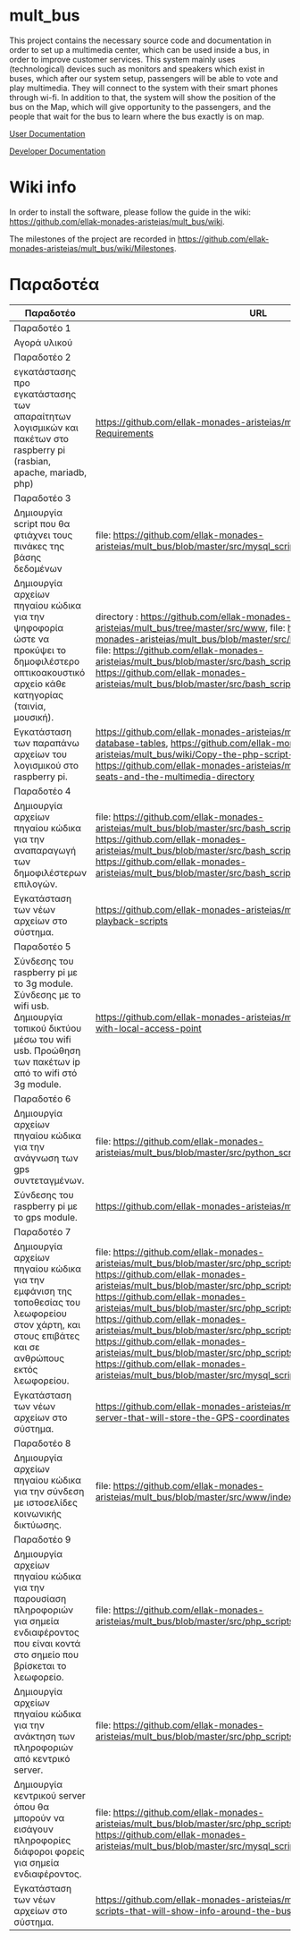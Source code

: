 # mult_bus

This project contains the necessary source code and documentation in 
order to set up a multimedia center, which can be used inside a bus, in 
order to improve customer services. This system mainly uses (technological) 
devices such as monitors and speakers which exist in buses, which  after our 
system setup, passengers will be able to vote and play multimedia. They will 
connect to the system with their smart phones through wi-fi. In addition to that, 
the system will show the position of the bus on the Map, which will give 
opportunity to the passengers, and the people that wait for the bus to learn
where the bus exactly is on map. 

[User Documentation](Readme_user.md)

[Developer Documentation](Readme_developer.md)

# Wiki info

In order to install the software, please follow the guide in the wiki: https://github.com/ellak-monades-aristeias/mult_bus/wiki.

The milestones of the project are recorded in https://github.com/ellak-monades-aristeias/mult_bus/wiki/Milestones.

# Παραδοτέα

| Παραδοτέο | URL |
|-----------|-----|
| Παραδοτέο 1 |  |
|Αγορά υλικού| |
| Παραδοτέο 2 |  |
| εγκατάστασης προ εγκατάστασης των απαραίτητων λογισμικών και πακέτων στο raspberry pi (rasbian, apache, mariadb, php) | https://github.com/ellak-monades-aristeias/mult_bus/wiki/Pre-Installation-Requirements |
| Παραδοτέο 3 |  |
| Δημιουργία script που θα φτιάχνει τους πινάκες της βάσης δεδομένων | file: https://github.com/ellak-monades-aristeias/mult_bus/blob/master/src/mysql_scripts/create_tables.sql |
| Δημιουργία αρχείων πηγαίου κώδικα για την ψηφοφορία ώστε να προκύψει το δημοφιλέστερο οπτικοακουστικό αρχείο κάθε κατηγορίας (ταινία, μουσική). | directory : https://github.com/ellak-monades-aristeias/mult_bus/tree/master/src/www, file: https://github.com/ellak-monades-aristeias/mult_bus/blob/master/src/bash_scripts/init_theseis.sh, file: https://github.com/ellak-monades-aristeias/mult_bus/blob/master/src/bash_scripts/init_songs.sh, file: https://github.com/ellak-monades-aristeias/mult_bus/blob/master/src/bash_scripts/init_video.sh |
| Εγκατάσταση των παραπάνω αρχείων του λογισμικού στο raspberry pi. | https://github.com/ellak-monades-aristeias/mult_bus/wiki/Create-the-database-tables, https://github.com/ellak-monades-aristeias/mult_bus/wiki/Copy-the-php-script-to-apache, https://github.com/ellak-monades-aristeias/mult_bus/wiki/Initialize-the-seats-and-the-multimedia-directory |
| Παραδοτέο 4 |  |
| Δημιουργία αρχείων πηγαίου κώδικα για την αναπαραγωγή των δημοφιλέστερων επιλογών. | file: https://github.com/ellak-monades-aristeias/mult_bus/blob/master/src/bash_scripts/play_songs.sh, file: https://github.com/ellak-monades-aristeias/mult_bus/blob/master/src/bash_scripts/play_video.sh, file: https://github.com/ellak-monades-aristeias/mult_bus/blob/master/src/bash_scripts/run_mult_bus.sh |
| Εγκατάσταση των νέων αρχείων στο σύστημα. | https://github.com/ellak-monades-aristeias/mult_bus/wiki/Enable-the-playback-scripts |
| Παραδοτέο 5 |  |
| Σύνδεσης του raspberry pi με το 3g module. Σύνδεσης με το wifi usb. Δημιουργία τοπικού δικτύου μέσω του wifi usb. Προώθηση των πακέτων ip από το wifi στό 3g module.  | https://github.com/ellak-monades-aristeias/mult_bus/wiki/3G-module-with-local-access-point |
| Παραδοτέο 6 |  |
| Δημιουργία αρχείων πηγαίου κώδικα για την ανάγνωση των gps συντεταγμένων. | file: https://github.com/ellak-monades-aristeias/mult_bus/blob/master/src/python_scripts/read_and_send_gps.py |
| Σύνδεσης του raspberry pi με το gps module. | https://github.com/ellak-monades-aristeias/mult_bus/wiki/Connect-GPS |
| Παραδοτέο 7 |  |
| Δημιουργία αρχείων πηγαίου κώδικα για την εμφάνιση της τοποθεσίας του λεωφορείου στον χάρτη, και στους επιβάτες και σε ανθρώπους εκτός λεωφορείου. | file: https://github.com/ellak-monades-aristeias/mult_bus/blob/master/src/php_scripts/config.php, file: https://github.com/ellak-monades-aristeias/mult_bus/blob/master/src/php_scripts/index.php, file: https://github.com/ellak-monades-aristeias/mult_bus/blob/master/src/php_scripts/insert.php, file: https://github.com/ellak-monades-aristeias/mult_bus/blob/master/src/php_scripts/list.php, file: https://github.com/ellak-monades-aristeias/mult_bus/blob/master/src/php_scripts/map.php, file: https://github.com/ellak-monades-aristeias/mult_bus/blob/master/src/mysql_scripts/create_tables_opeshift.sql |
| Εγκατάσταση των νέων αρχείων στο σύστημα. | https://github.com/ellak-monades-aristeias/mult_bus/wiki/Create-a-server-that-will-store-the-GPS-coordinates |
| Παραδοτέο 8 |  |
| Δημιουργία αρχείων πηγαίου κώδικα για την σύνδεση με ιστοσελίδες κοινωνικής δικτύωσης. | file: https://github.com/ellak-monades-aristeias/mult_bus/blob/master/src/www/index.php |
| Παραδοτέο 9 |  |
| Δημιουργία αρχείων πηγαίου κώδικα για την παρουσίαση πληροφοριών για σημεία ενδιαφέροντος που είναι κοντά στο σημείο που βρίσκεται το λεωφορείο. | file: https://github.com/ellak-monades-aristeias/mult_bus/blob/master/src/php_scripts/map.php |
| Δημιουργία αρχείων πηγαίου κώδικα για την ανάκτηση των πληροφοριών από κεντρικό server. | file: https://github.com/ellak-monades-aristeias/mult_bus/blob/master/src/php_scripts/insert_place.php |
| Δημιουργία κεντρικού server όπου θα μπορούν να εισάγουν πληροφορίες διάφοροι φορείς για σημεία ενδιαφέροντος. | file: https://github.com/ellak-monades-aristeias/mult_bus/blob/master/src/php_scripts/delete_place.php, file: https://github.com/ellak-monades-aristeias/mult_bus/blob/master/src/mysql_scripts/create_tables_opeshift2.sql |
| Εγκατάσταση των νέων αρχείων στο σύστημα. | https://github.com/ellak-monades-aristeias/mult_bus/wiki/Create-the-scripts-that-will-show-info-around-the-bus |
